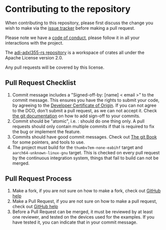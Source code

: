 # Contributing to the repository

When contributing to this repository, please first discuss the change you wish to make via the [issue tracker](https://github.com/analogdevicesinc/adi-adxl355-rs/issues) before making a pull request.

Please note we have a [code of conduct](./CODE_OF_CONDUCT.md), please follow it in all your interactions with the project.

The [adi-adxl355-rs repository](https://github.com/analogdevicesinc/adi-adxl355-rs) is a workspace of crates all under the Apache License version 2.0.

Any pull requests will be covered by this license.

## Pull Request Checklist

1. Commit message includes a "Signed-off-by: [name] < email >" to the commit message.
   This ensures you have the rights to submit your code, by agreeing to the [Developer Certificate of Origin](https://developercertificate.org/). If you can not agree to the DCO, don't submit a pull request, as we can not accept it.
   Check [the git documentation](https://git-scm.com/docs/git-commit#Documentation/git-commit.txt--s) on how to add sign-off to your commits.
2. Commit should be "atomic", i.e. : should do one thing only. A pull requests should only contain multiple commits if that is required to fix the bug or implement the feature.
3. Commits should have good commit messages. Check out [The git Book](https://git-scm.com/book/en/v2/Distributed-Git-Contributing-to-a-Project) for some pointers, and tools to use.
4. The project must build for the `thumbv7em-none-eabihf` target and `aarch64-unknown-linux-gnu` target. This is checked on every pull request by the continuous integration system, things that fail to build can not be merged.

## Pull Request Process

1. Make a fork, if you are not sure on how to make a fork, check out [GitHub help](https://help.github.com/en/github/getting-started-with-github/fork-a-repo)
2. Make a Pull Request, if you are not sure on how to make a pull request, check out [GitHub help](https://help.github.com/en/github/collaborating-with-issues-and-pull-requests/creating-a-pull-request-from-a-fork)
3. Before a Pull Request can be merged, it must be reviewed by at least one reviewer, and tested on the devices used for the examples. If you have tested it, you can indicate that in your commit message.
